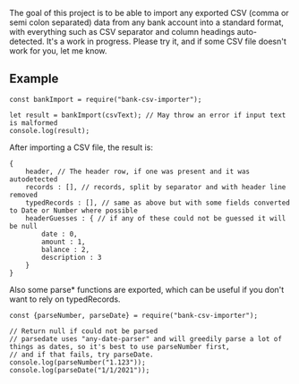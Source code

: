The goal of this project is to be able to import any exported CSV (comma or semi colon separated) data from any bank account into a standard format, with everything such as CSV separator and column headings auto-detected. It's a work in progress. Please try it, and if some CSV file doesn't work for you, let me know.

## Example
```
const bankImport = require("bank-csv-importer");

let result = bankImport(csvText); // May throw an error if input text is malformed
console.log(result);
```

After importing a CSV file, the result is:

```
{
	header, // The header row, if one was present and it was autodetected
	records : [], // records, split by separator and with header line removed
	typedRecords : [], // same as above but with some fields converted to Date or Number where possible
	headerGuesses : { // if any of these could not be guessed it will be null
		date : 0,
		amount : 1,
		balance : 2,
		description : 3
	}
}
```

Also some parse* functions are exported, which can be useful if you don't want to rely on typedRecords.

```
const {parseNumber, parseDate} = require("bank-csv-importer");

// Return null if could not be parsed
// parsedate uses "any-date-parser" and will greedily parse a lot of things as dates, so it's best to use parseNumber first,
// and if that fails, try parseDate.
console.log(parseNumber("1.123"));
console.log(parseDate("1/1/2021"));
```